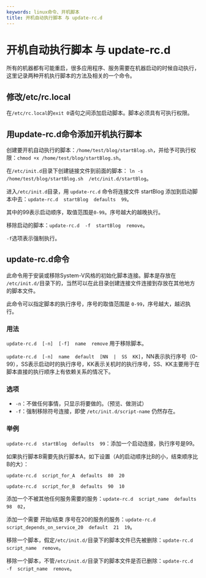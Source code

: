 ```yaml
---
keywords: linux命令、开机脚本
title: 开机自动执行脚本 与 update-rc.d
---
```


# 开机自动执行脚本 与 update-rc.d

所有的机器都有可能重启，很多应用程序、服务需要在机器启动的时候自动执行，这里记录两种开机执行脚本的方法及相关的一个命令。

## 修改/etc/rc.local

在`/etc/rc.local`的`exit 0`语句之间添加启动脚本。脚本必须具有可执行权限。

## 用update-rc.d命令添加开机执行脚本

创建要开机自动执行的脚本：`/home/test/blog/startBlog.sh`，并给予可执行权限：`chmod +x /home/test/blog/startBlog.sh`。

在`/etc/init.d`目录下创建链接文件到前面的脚本： `ln -s  /home/test/blog/startBlog.sh  /etc/init.d/startBlog`。

进入`/etc/init.d`目录，用 `update-rc.d` 命令将连接文件 startBlog 添加到启动脚本中去：`update-rc.d  startBlog  defaults  99`。  

其中的99表示启动顺序，取值范围是`0-99`。序号越大的越晚执行。

移除启动的脚本：`update-rc.d  -f  startBlog  remove`。  

`-f`选项表示强制执行。

## update-rc.d命令

此命令用于安装或移除System-V风格的初始化脚本连接。脚本是存放在 `/etc/init.d/`目录下的，当然可以在此目录创建连接文件连接到存放在其他地方的脚本文件。

此命令可以指定脚本的执行序号，序号的取值范围是 `0-99`，序号越大，越迟执行。

### 用法

`update-rc.d  [-n]  [-f]  name  remove`   用于移除脚本。  

`update-rc.d  [-n]  name  default  [NN  |  SS  KK]`，NN表示执行序号（0-99），SS表示启动时的执行序号，KK表示关机时的执行序号，SS、KK主要用于在脚本直接的执行顺序上有依赖关系的情况下。

### 选项

*   `-n`：不做任何事情，只显示将要做的。（预览、做测试）
*   `-f`：强制移除符号连接，即使 `/etc/init.d/script-name` 仍然存在。

### 举例

`update-rc.d  startBlog  defaults  99`：添加一个启动连接，执行序号是99。

如果执行脚本B需要先执行脚本A，如下设置（A的启动顺序比B的小，结束顺序比B的大）：  

`update-rc.d  script_for_A  defaults  80  20`  

`update-rc.d  script_for_B  defaults  90  10`

添加一个不被其他任何服务需要的服务：`update-rc.d  script_name  defaults   98  02`，

添加一个需要 开始/结束 序号在20的服务的服务：`update-rc.d  script_depends_on_service_20  default  21  19`。

移除一个脚本，假定`/etc/init.d/`目录下的脚本文件已先被删除：`update-rc.d  script_name  remove`。

移除一个脚本，不管`/etc/init.d/`目录下的脚本文件是否已删除：`update-rc.d  -f  script_name  remove`。
